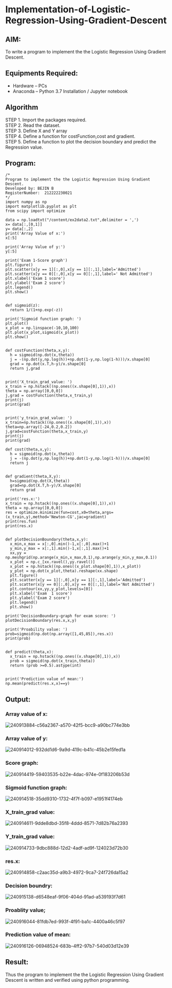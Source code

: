 # Implementation-of-Logistic-Regression-Using-Gradient-Descent

## AIM:
To write a program to implement the the Logistic Regression Using Gradient Descent.

## Equipments Required:
- Hardware – PCs
- Anaconda – Python 3.7 Installation / Jupyter notebook

## Algorithm
STEP 1. Import the packages required.        
STEP 2. Read the dataset.         
STEP 3. Define X and Y array          
STEP 4. Define a function for costFunction,cost and gradient.            
STEP 5. Define a function to plot the decision boundary and predict the Regression value.                 

## Program:
```
/*
Program to implement the the Logistic Regression Using Gradient Descent.
Developed by: BEJIN B
RegisterNumber:  212222230021
*/
import numpy as np
import matplotlib.pyplot as plt
from scipy import optimize

data = np.loadtxt("/content/ex2data2.txt",delimiter = ',')
x= data[:,[0,1]]
y= data[:,2]
print('Array Value of x:')
x[:5]

print('Array Value of y:')
y[:5]

print('Exam 1-Score graph')
plt.figure()
plt.scatter(x[y == 1][:,0],x[y == 1][:,1],label='Admitted')
plt.scatter(x[y == 0][:,0],x[y == 0][:,1],label=' Not Admitted')
plt.xlabel('Exam 1 score')
plt.ylabel('Exam 2 score')
plt.legend()
plt.show()


def sigmoid(z):
  return 1/(1+np.exp(-z))
  
print('Sigmoid function graph: ')
plt.plot()
x_plot = np.linspace(-10,10,100)
plt.plot(x_plot,sigmoid(x_plot))
plt.show()


def costFunction(theta,x,y):
  h = sigmoid(np.dot(x,theta))
  j = -(np.dot(y,np.log(h))+np.dot(1-y,np.log(1-h)))/x.shape[0]
  grad = np.dot(x.T,h-y)/x.shape[0]
  return j,grad


print('X_train_grad_value: ')
x_train = np.hstack((np.ones((x.shape[0],1)),x))
theta = np.array([0,0,0])
j,grad = costFunction(theta,x_train,y)
print(j)
print(grad)


print('y_train_grad_value: ')
x_train=np.hstack((np.ones((x.shape[0],1)),x))
theta=np.array([-24,0.2,0.2])
j,grad=costFunction(theta,x_train,y)
print(j)
print(grad)

def cost(theta,x,y):
  h = sigmoid(np.dot(x,theta))
  j = -(np.dot(y,np.log(h))+np.dot(1-y,np.log(1-h)))/x.shape[0]
  return j


def gradient(theta,X,y):
  h=sigmoid(np.dot(X,theta))
  grad=np.dot(X.T,h-y)/X.shape[0]
  return grad

print('res.x:')
x_train = np.hstack((np.ones((x.shape[0],1)),x))
theta = np.array([0,0,0])
res = optimize.minimize(fun=cost,x0=theta,args=(x_train,y),method='Newton-CG',jac=gradient)
print(res.fun)
print(res.x)


def plotDecisionBoundary(theta,x,y):
  x_min,x_max = x[:,0].min()-1,x[:,0].max()+1
  y_min,y_max = x[:,1].min()-1,x[:,1].max()+1
  xx,yy = np.meshgrid(np.arange(x_min,x_max,0.1),np.arange(y_min,y_max,0.1))
  x_plot = np.c_[xx.ravel(),yy.ravel()]
  x_plot = np.hstack((np.ones((x_plot.shape[0],1)),x_plot))
  y_plot = np.dot(x_plot,theta).reshape(xx.shape)
  plt.figure()
  plt.scatter(x[y == 1][:,0],x[y == 1][:,1],label='Admitted')
  plt.scatter(x[y == 0][:,0],x[y == 0][:,1],label='Not Admitted')
  plt.contour(xx,yy,y_plot,levels=[0])
  plt.xlabel('Exam  1 score')
  plt.ylabel('Exam 2 score')
  plt.legend()
  plt.show()

print('DecisionBoundary-graph for exam score: ')
plotDecisionBoundary(res.x,x,y)

print('Proability value: ')
prob=sigmoid(np.dot(np.array([1,45,85]),res.x))
print(prob)


def predict(theta,x):
  x_train = np.hstack((np.ones((x.shape[0],1)),x))
  prob = sigmoid(np.dot(x_train,theta))
  return (prob >=0.5).astype(int)


print('Prediction value of mean:')
np.mean(predict(res.x,x)==y)

```

## Output:
### Array value of x:
![240913884-c56a2367-a570-42f5-bcc9-a90bc774e3bb](https://github.com/AdhithyaMR/-Implementation-of-Logistic-Regression-Using-Gradient-Descent/assets/118834761/6965ff69-e756-43af-89c6-b5182062b531)

### Array value of y:
![240914012-932dd1d6-9a9d-419c-b41c-45b2e15fed1a](https://github.com/AdhithyaMR/-Implementation-of-Logistic-Regression-Using-Gradient-Descent/assets/118834761/c4bafd25-6498-4df0-9473-af7be4294dd0)
### Score graph:

![240914419-59403535-b22e-4dac-974e-0f183206b53d](https://github.com/AdhithyaMR/-Implementation-of-Logistic-Regression-Using-Gradient-Descent/assets/118834761/504497f1-b242-4090-bbf5-400be901b30b)
### Sigmoid function graph:

![240914518-35dd9310-1732-4f7f-b097-e1951f4174eb](https://github.com/AdhithyaMR/-Implementation-of-Logistic-Regression-Using-Gradient-Descent/assets/118834761/47f553d0-8fb1-47da-85a3-a3fdc345cf28)
### X_train_grad value:

![240914611-9dde8dbd-35f8-4ddd-8571-7d82b76a2393](https://github.com/AdhithyaMR/-Implementation-of-Logistic-Regression-Using-Gradient-Descent/assets/118834761/ec257790-4639-4bdf-b647-684bfff55b37)
### Y_train_grad value:
![240914733-9dbc888d-12d2-4adf-ad9f-124023d72b30](https://github.com/AdhithyaMR/-Implementation-of-Logistic-Regression-Using-Gradient-Descent/assets/118834761/c2deeeb5-26ea-458d-81b0-a4a4d89ad720)
### res.x:

![240914858-c2aac35d-a9b3-4972-9ca7-24f726da15a2](https://github.com/AdhithyaMR/-Implementation-of-Logistic-Regression-Using-Gradient-Descent/assets/118834761/15636c1d-4fd1-4048-9258-113543239e5b)
### Decision boundry:
![240915138-d6548eaf-9f06-404d-91ad-a539193f7d61](https://github.com/AdhithyaMR/-Implementation-of-Logistic-Regression-Using-Gradient-Descent/assets/118834761/ddddcc43-fded-40e8-86fd-c4d75f9d81cc)
### Proablity value;

![240916044-81fdb7ed-993f-4f91-ba1c-4400a46c5f97](https://github.com/AdhithyaMR/-Implementation-of-Logistic-Regression-Using-Gradient-Descent/assets/118834761/eefb3463-429b-4102-9184-043f9d63c9ba)
### Prediction value of mean:
![240916126-06948524-683b-4ff2-97b7-540d03d12e39](https://github.com/AdhithyaMR/-Implementation-of-Logistic-Regression-Using-Gradient-Descent/assets/118834761/19441088-95dd-43a0-856c-6d9563c52931)




## Result:
Thus the program to implement the the Logistic Regression Using Gradient Descent is written and verified using python programming.
